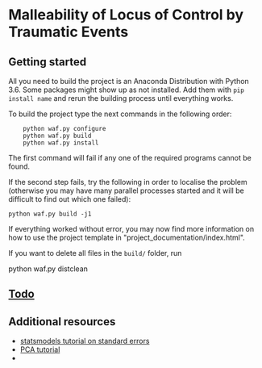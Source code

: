 Malleability of Locus of Control by Traumatic Events
====================================================

Getting started
---------------

All you need to build the project is an Anaconda Distribution with Python 3.6.
Some packages might show up as not installed. Add them with ``pip install
name`` and rerun the building process until everything works.

To build the project type the next commands in the following order:

        python waf.py configure
        python waf.py build
        python waf.py install

The first command will fail if any one of the required programs cannot be
found.

If the second step fails, try the following in order to localise the problem
(otherwise you may have many parallel processes started and it will be
difficult to find out which one failed):

    python waf.py build -j1

If everything worked without error, you may now find more information on how to
use the project template in "project_documentation/index.html".

If you want to delete all files in the ``build/`` folder, run

  python waf.py distclean


[Todo](TODO.md)
---------------


Additional resources
--------------------

- [statsmodels tutorial on standard errors](http://www.vincentgregoire.com/standard-errors-in-python/)
- [PCA tutorial](https://jakevdp.github.io/PythonDataScienceHandbook/05.09-principal-component-analysis.html)
-